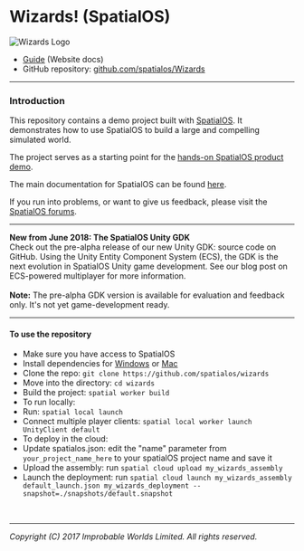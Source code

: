 # Wizards! (SpatialOS)

![Wizards Logo](wizards-logo.jpg)



- [Guide](https://docs.improbable.io/reference/13.0/shared/get-started/tour) (Website docs)
- GitHub repository: [github.com/spatialos/Wizards](https://github.com/spatialos/Wizards)

*****

### Introduction

This repository contains a demo project built with [SpatialOS](https://docs.improbable.io/reference/13.0/shared/concepts/spatialos).
It demonstrates how to use SpatialOS to build a large and compelling simulated world.

The project serves as a starting point for the [hands-on SpatialOS product demo](https://docs.improbable.io/reference/13.0/shared/get-started/tour).

The main documentation for SpatialOS can be found [here](https://spatialos.improbable.io/docs/reference/13.0/index).

If you run into problems, or want to give us feedback, please visit the [SpatialOS forums](https://forums.improbable.io/).

---

**New from June 2018: The SpatialOS Unity GDK**<br/>
Check out the pre-alpha release of our new Unity GDK: source code on GitHub. Using the Unity Entity Component System (ECS), the GDK is the next evolution in SpatialOS Unity game development. See our blog post on ECS-powered multiplayer for more information.
<br/>
<br/>
**Note:** The pre-alpha GDK version is available for evaluation and feedback only. It's not yet game-development ready.

---

#### To use the repository

* Make sure you have access to SpatialOS
* Install dependencies for [Windows](https://docs.improbable.io/reference/13.0/shared/get-started/setup/win) or [Mac](https://spatialos.improbable.io/docs/reference/13.0/shared/get-started/setup/mac)
* Clone the repo: `git clone https://github.com/spatialos/wizards`
* Move into the directory: `cd wizards`
* Build the project: `spatial worker build`
* To run locally:
* Run: `spatial local launch`
* Connect multiple player clients: `spatial local worker launch UnityClient default`
* To deploy in the cloud:
* Update spatialos.json: edit the "name" parameter from `your_project_name_here` to your spatialOS project name and save it
* Upload the assembly: run `spatial cloud upload my_wizards_assembly`
* Launch the deployment: run `spatial cloud launch my_wizards_assembly default_launch.json my_wizards_deployment --snapshot=./snapshots/default.snapshot`

<br/>

---
*Copyright (C) 2017 Improbable Worlds Limited. All rights reserved.*